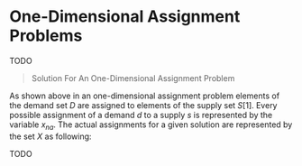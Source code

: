 # One-Dimensional Assignment Problems
TODO
> Solution For An One-Dimensional Assignment Problem

As shown above in an one-dimensional assignment problem
elements of the demand set $D$ are assigned to elements of the supply set
$S$[1].
Every possible assignment of a demand $d$ to a supply $s$ is represented by the
variable $x_{na}$.
The actual assignments for a given solution are represented by the set $X$ as
following:

TODO
